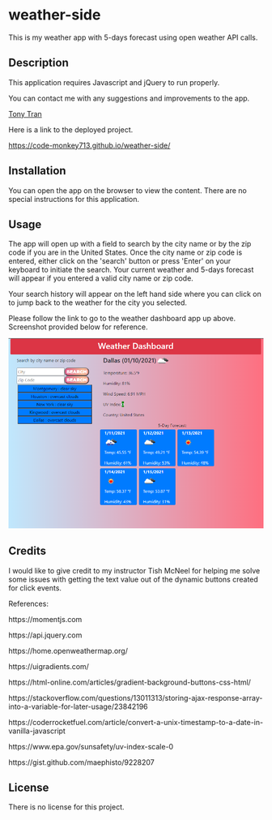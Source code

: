 # weather-side
This is my weather app with 5-days forecast using open weather API calls. 

## Description

This application requires Javascript and jQuery to run properly. 

You can contact me with any suggestions and improvements to the app. 

[Tony Tran](mailto:codemonkey713@gmail.com?subject=[GitHub]weather-dashboard)

Here is a link to the deployed project. 

<https://code-monkey713.github.io/weather-side/>

## Installation

You can open the app on the browser to view the content. There are no special instructions for this application.  

## Usage

The app will open up with a field to search by the city name or by the zip code if you are in the United States. Once the city name or zip code is entered, either click on the 'search' button or press 'Enter' on your keyboard to initiate the search. Your current weather and 5-days forecast will appear if you entered a valid city name or zip code. 

Your search history will appear on the left hand side where you can click on to jump back to the weather for the city you selected. 

Please follow the link to go to the weather dashboard app up above. Screenshot provided below for reference.

![screenshot](screenshot.png)

## Credits

I would like to give credit to my instructor Tish McNeel for helping me solve some issues with getting the text value out of the dynamic buttons created for click events. 

References:

<p>https://momentjs.com</p>
<p>https://api.jquery.com</p>
<p>https://home.openweathermap.org/</p>
<p>https://uigradients.com/</p>
<p>https://html-online.com/articles/gradient-background-buttons-css-html/</p>
<p>https://stackoverflow.com/questions/13011313/storing-ajax-response-array-into-a-variable-for-later-usage/23842196</p>
<p>https://coderrocketfuel.com/article/convert-a-unix-timestamp-to-a-date-in-vanilla-javascript</p>
<p>https://www.epa.gov/sunsafety/uv-index-scale-0</p>
<p>https://gist.github.com/maephisto/9228207</p>

## License

There is no license for this project. 
